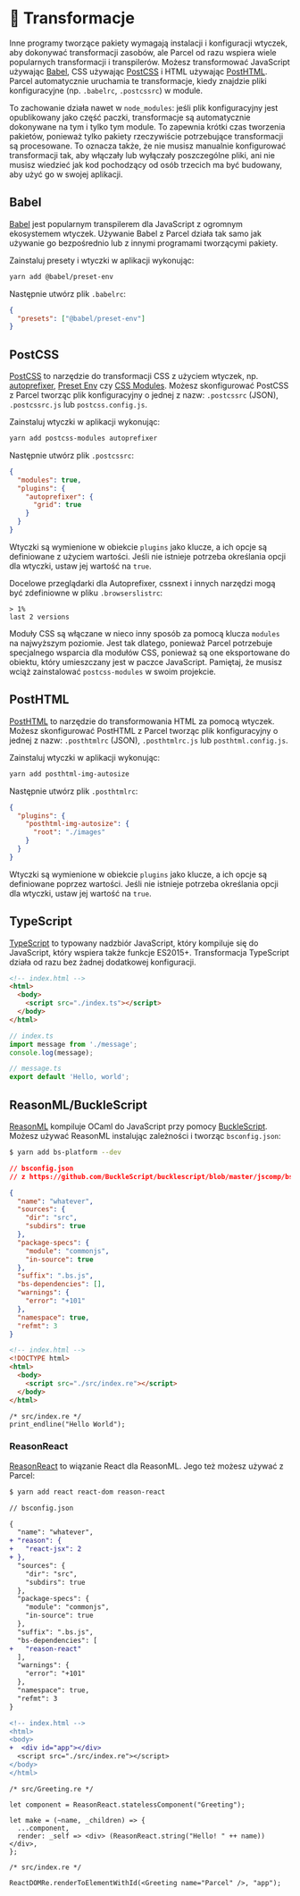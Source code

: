 # 🐠 Transformacje

Inne programy tworzące pakiety wymagają instalacji i konfiguracji wtyczek, aby dokonywać transformacji zasobów, ale Parcel od razu wspiera wiele popularnych transformacji i transpilerów. Możesz transformować JavaScript używając [Babel](https://babeljs.io), CSS używając [PostCSS](http://postcss.org) i HTML używając [PostHTML](https://github.com/posthtml/posthtml). Parcel automatycznie uruchamia te transformacje, kiedy znajdzie pliki konfiguracyjne (np. `.babelrc`, `.postcssrc`) w module.

To zachowanie działa nawet w `node_modules`: jeśli plik konfiguracyjny jest opublikowany jako część paczki, transformacje są automatycznie dokonywane na tym i tylko tym module. To zapewnia krótki czas tworzenia pakietów, ponieważ tylko pakiety rzeczywiście potrzebujące transformacji są procesowane. To oznacza także, że nie musisz manualnie konfigurować transformacji tak, aby włączały lub wyłączały poszczególne pliki, ani nie musisz wiedzieć jak kod pochodzący od osób trzecich ma być budowany, aby użyć go w swojej aplikacji.

## Babel

[Babel](https://babeljs.io) jest popularnym transpilerem dla JavaScript z ogromnym ekosystemem wtyczek. Używanie Babel z Parcel działa tak samo jak używanie go bezpośrednio lub z innymi programami tworzącymi pakiety.

Zainstaluj presety i wtyczki w aplikacji wykonując:

```bash
yarn add @babel/preset-env
```

Następnie utwórz plik `.babelrc`:

```json
{
  "presets": ["@babel/preset-env"]
}
```

## PostCSS

[PostCSS](http://postcss.org) to narzędzie do transformacji CSS z użyciem wtyczek, np. [autoprefixer](https://github.com/postcss/autoprefixer), [Preset Env](https://github.com/csstools/postcss-preset-env) czy [CSS Modules](https://github.com/css-modules/css-modules). Możesz skonfigurować PostCSS z Parcel tworząc plik konfiguracyjny o jednej z nazw: `.postcssrc` (JSON), `.postcssrc.js` lub `postcss.config.js`.

Zainstaluj wtyczki w aplikacji wykonując:

```bash
yarn add postcss-modules autoprefixer
```

Następnie utwórz plik `.postcssrc`:

```json
{
  "modules": true,
  "plugins": {
    "autoprefixer": {
      "grid": true
    }
  }
}
```

Wtyczki są wymienione w obiekcie `plugins` jako klucze, a ich opcje są definiowane z użyciem wartości. Jeśli nie istnieje potrzeba określania opcji dla wtyczki, ustaw jej wartość na `true`.

Docelowe przeglądarki dla Autoprefixer, cssnext i innych narzędzi mogą być zdefiniowne w pliku `.browserslistrc`:

```
> 1%
last 2 versions
```

Moduły CSS są włączane w nieco inny sposób za pomocą klucza `modules` na najwyższym poziomie. Jest tak dlatego, ponieważ Parcel potrzebuje specjalnego wsparcia dla modułów CSS, ponieważ są one eksportowane do obiektu, który umieszczany jest w paczce JavaScript. Pamiętaj, że musisz wciąż zainstalować `postcss-modules` w swoim projekcie.

## PostHTML

[PostHTML](https://github.com/posthtml/posthtml) to narzędzie do transformowania HTML za pomocą wtyczek. Możesz skonfigurować PostHTML z Parcel tworząc plik konfiguracyjny o jednej z nazw: `.posthtmlrc` (JSON), `.posthtmlrc.js` lub `posthtml.config.js`.

Zainstaluj wtyczki w aplikacji wykonując:

```bash
yarn add posthtml-img-autosize
```

Następnie utwórz plik `.posthtmlrc`:

```json
{
  "plugins": {
    "posthtml-img-autosize": {
      "root": "./images"
    }
  }
}
```

Wtyczki są wymienione w obiekcie `plugins` jako klucze, a ich opcje są definiowane poprzez wartości. Jeśli nie istnieje potrzeba określania opcji dla wtyczki, ustaw jej wartość na `true`.

## TypeScript

[TypeScript](https://www.typescriptlang.org/) to typowany nadzbiór JavaScript, który kompiluje się do JavaScript, który wspiera także funkcje ES2015+. Transformacja TypeScript działa od razu bez żadnej dodatkowej konfiguracji.

```html
<!-- index.html -->
<html>
  <body>
    <script src="./index.ts"></script>
  </body>
</html>
```

```typescript
// index.ts
import message from './message';
console.log(message);
```

```typescript
// message.ts
export default 'Hello, world';
```

## ReasonML/BuckleScript

[ReasonML](https://reasonml.github.io/) kompiluje OCaml do JavaScript przy pomocy [BuckleScript](https://bucklescript.github.io). Możesz używać ReasonML instalując zależności i tworząc `bsconfig.json`:

```bash
$ yarn add bs-platform --dev
```

```json
// bsconfig.json
// z https://github.com/BuckleScript/bucklescript/blob/master/jscomp/bsb/templates/basic-reason/bsconfig.json

{
  "name": "whatever",
  "sources": {
    "dir": "src",
    "subdirs": true
  },
  "package-specs": {
    "module": "commonjs",
    "in-source": true
  },
  "suffix": ".bs.js",
  "bs-dependencies": [],
  "warnings": {
    "error": "+101"
  },
  "namespace": true,
  "refmt": 3
}
```

```html
<!-- index.html -->
<!DOCTYPE html>
<html>
  <body>
    <script src="./src/index.re"></script>
  </body>
</html>
```

```reason
/* src/index.re */
print_endline("Hello World");
```

### ReasonReact

[ReasonReact](https://reasonml.github.io/reason-react/) to wiązanie React dla ReasonML. Jego też możesz używać z Parcel:

```bash
$ yarn add react react-dom reason-react
```

```diff
// bsconfig.json

{
  "name": "whatever",
+ "reason": {
+   "react-jsx": 2
+ },
  "sources": {
    "dir": "src",
    "subdirs": true
  },
  "package-specs": {
    "module": "commonjs",
    "in-source": true
  },
  "suffix": ".bs.js",
  "bs-dependencies": [
+   "reason-react"
  ],
  "warnings": {
    "error": "+101"
  },
  "namespace": true,
  "refmt": 3
}
```

```diff
<!-- index.html -->
<html>
<body>
+  <div id="app"></div>
  <script src="./src/index.re"></script>
</body>
</html>
```

```reason
/* src/Greeting.re */

let component = ReasonReact.statelessComponent("Greeting");

let make = (~name, _children) => {
  ...component,
  render: _self => <div> (ReasonReact.string("Hello! " ++ name)) </div>,
};
```

```reason
/* src/index.re */

ReactDOMRe.renderToElementWithId(<Greeting name="Parcel" />, "app");
```
